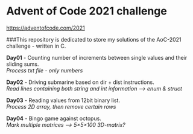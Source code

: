 # Advent of Code 2021 challenge
https://adventofcode.com/2021

###This repository is dedicated to store my solutions of the AoC-2021 challenge - written in C.


**Day01** - Counting number of increments between single values and their sliding sums.\
	*Process txt file - only numbers*

**Day02** - Driving submarine based on dir + dist instructions.\
	*Read lines containing both string and int information --> enum & struct*

**Day03** - Reading values from 12bit binary list.\
	*Process 2D array, then remove certain rows*

**Day04** - Bingo game against octopus.\
	*Mark multiple matrices -->  5×5×100 3D-matrix?*
